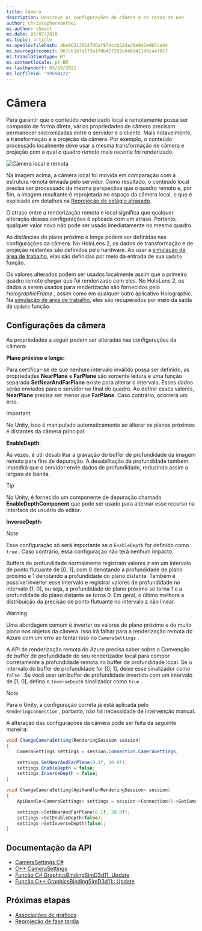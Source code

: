 ```yaml
---
title: Câmera
description: Descreve as configurações de câmera e os casos de uso
author: christophermanthei
ms.author: chmant
ms.date: 03/07/2020
ms.topic: article
ms.openlocfilehash: dbe86313054706af974ccb324a39e942e9b5ca44
ms.sourcegitcommit: 867cb1b7a1f3a1f0b427282c648d411d0ca4f81f
ms.translationtype: MT
ms.contentlocale: pt-BR
ms.lasthandoff: 03/19/2021
ms.locfileid: "99594122"
---
```

# <a name="camera"></a>Câmera

Para garantir que o conteúdo renderizado local e remotamente possa ser composto de forma direta, várias propriedades de câmera precisam permanecer sincronizadas entre o servidor e o cliente. Mais notavelmente, a transformação e a projeção da câmera. Por exemplo, o conteúdo processado localmente deve usar a mesma transformação de câmera e projeção com a qual o quadro remoto mais recente foi renderizado.

![Câmera local e remota](./media/camera.png)

Na imagem acima, a câmera local foi movida em comparação com a estrutura remota enviada pelo servidor. Como resultado, o conteúdo local precisa ser processado da mesma perspectiva que o quadro remoto e, por fim, a imagem resultante é reprojetada no espaço da câmera local, o que é explicado em detalhes na [Reprojeção de estágio atrasado](late-stage-reprojection.md).

O atraso entre a renderização remota e local significa que qualquer alteração dessas configurações é aplicada com um atraso. Portanto, qualquer valor novo não pode ser usado imediatamente no mesmo quadro.

As distâncias do plano próximo e longe podem ser definidas nas configurações da câmera. No HoloLens 2, os dados de transformação e de projeção restantes são definidos pelo hardware. Ao usar a [simulação de área de trabalho](../../concepts/graphics-bindings.md), elas são definidas por meio da entrada de sua `Update` função.

Os valores alterados podem ser usados localmente assim que o primeiro quadro remoto chegar que foi renderizado com eles. No HoloLens 2, os dados a serem usados para renderização são fornecidos pelo *HolographicFrame* , assim como em qualquer outro aplicativo Holographic. Na [simulação de área de trabalho](../../concepts/graphics-bindings.md), eles são recuperados por meio da saída da `Update` função.

## <a name="camera-settings"></a>Configurações da câmera

As propriedades a seguir podem ser alteradas nas configurações da câmera:

**Plano próximo e longe:**

Para certificar-se de que nenhum intervalo inválido possa ser definido, as propriedades **NearPlane** e **FarPlane** são somente leitura e uma função separada **SetNearAndFarPlane** existe para alterar o intervalo. Esses dados serão enviados para o servidor no final do quadro. Ao definir esses valores, **NearPlane** precisa ser menor que **FarPlane**. Caso contrário, ocorrerá um erro.

> [!IMPORTANT]
> No Unity, isso é manipulado automaticamente ao alterar os planos próximos e distantes da câmera principal.

**EnableDepth**:

Às vezes, é útil desabilitar a gravação do buffer de profundidade da imagem remota para fins de depuração. A desabilitação da profundidade também impedirá que o servidor envie dados de profundidade, reduzindo assim a largura de banda.

> [!TIP]
> No Unity, é fornecido um componente de depuração chamado **EnableDepthComponent** que pode ser usado para alternar esse recurso na interface do usuário do editor.

**InverseDepth**:

> [!NOTE]
> Essa configuração só será importante se o `EnableDepth` for definido como `true` . Caso contrário, essa configuração não terá nenhum impacto.

Buffers de profundidade normalmente registram valores z em um intervalo de ponto flutuante de [0; 1], com 0 denotando a profundidade de plano próximo e 1 denotando a profundidade do plano distante. Também é possível inverter esse intervalo e registrar valores de profundidade no intervalo [1; 0], ou seja, a profundidade de plano próximo se torna 1 e a profundidade do plano distante se torna 0. Em geral, o último melhora a distribuição da precisão de ponto flutuante no intervalo z não linear.

> [!WARNING]
> Uma abordagem comum é inverter os valores de plano próximo e de muito plano nos objetos da câmera. Isso irá falhar para a renderização remota do Azure com um erro ao tentar isso no `CameraSettings` .

A API de renderização remota do Azure precisa saber sobre a Convenção de buffer de profundidade do seu renderizador local para compor corretamente a profundidade remota no buffer de profundidade local. Se o intervalo do buffer de profundidade for [0; 1], deixe esse sinalizador como `false` . Se você usar um buffer de profundidade invertido com um intervalo de [1; 0], defina o `InverseDepth` sinalizador como `true` .

> [!NOTE]
> Para o Unity, a configuração correta já está aplicada pelo `RenderingConnection` , portanto, não há necessidade de intervenção manual.

A alteração das configurações da câmera pode ser feita da seguinte maneira:

```cs
void ChangeCameraSetting(RenderingSession session)
{
    CameraSettings settings = session.Connection.CameraSettings;

    settings.SetNearAndFarPlane(0.1f, 20.0f);
    settings.EnableDepth = false;
    settings.InverseDepth = false;
}
```

```cpp
void ChangeCameraSetting(ApiHandle<RenderingSession> session)
{
    ApiHandle<CameraSettings> settings = session->Connection()->GetCameraSettings();

    settings->SetNearAndFarPlane(0.1f, 20.0f);
    settings->SetEnableDepth(false);
    settings->SetInverseDepth(false);
}
```

## <a name="api-documentation"></a>Documentação da API

* [CameraSettings C#](/dotnet/api/microsoft.azure.remoterendering.camerasettings)
* [C++ CameraSettings](/cpp/api/remote-rendering/camerasettings)
* [Função C# GraphicsBindingSimD3d11. Update](/dotnet/api/microsoft.azure.remoterendering.graphicsbindingsimd3d11.update)
* [Função C++ GraphicsBindingSimD3d11:: Update](/cpp/api/remote-rendering/graphicsbindingsimd3d11#update)

## <a name="next-steps"></a>Próximas etapas

* [Associações de gráficos](../../concepts/graphics-bindings.md)
* [Reprojeção de fase tardia](late-stage-reprojection.md)